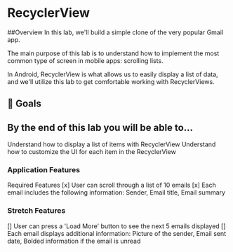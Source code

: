 # RecyclerView

##Overview
In this lab, we'll build a simple clone of the very popular Gmail app.

The main purpose of this lab is to understand how to implement the most common type of screen in mobile apps: scrolling lists.

In Android, RecyclerView is what allows us to easily display a list of data, and we'll utilize this lab to get comfortable working with RecyclerViews.

## 🎯 Goals
## By the end of this lab you will be able to...

Understand how to display a list of items with RecyclerView
Understand how to customize the UI for each item in the RecyclerView

### Application Features
Required Features
[x] User can scroll through a list of 10 emails
[x] Each email includes the following information: Sender, Email title, Email summary

### Stretch Features
[] User can press a 'Load More' button to see the next 5 emails displayed
[] Each email displays additional information: Picture of the sender, Email sent date, Bolded information if the email is unread
